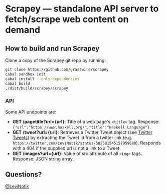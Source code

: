 Scrapey — standalone API server to fetch/scrape web content on demand
===============================================================================

How to build and run Scrapey
----------------------------

Clone a copy of the Scrapey git repo by running:

```bash
git clone https://github.com/grasswire/scrapey
cabal sandbox init
cabal install --only-dependencies
cabal build
./dist/build/scrapey/scrapey 
```

### API

Some API endpoints are:

- **GET /pagetitle?url={url}**: Title of a web page's `<title>` tag. Response:`{"url":"https://www.haskell.org/","title":"Haskell Language"}`.
- **GET /tweet?url={url}**: Retrieves a Twitter Tweet object (see [Twitter Tweets](https://dev.twitter.com/overview/api/tweets)) by extracting the Tweet id from a twitter link (e.g. `https://twitter.com/LeviNotik/status/582581545157959680`). Responds with a 404 if the supplied url is not a link to a Tweet.
- **GET /images?url={url}**: Value of src attribute of all `<img>` tags. Response: JSON string array.


Questions?
----------

[@LeviNotik](https://twitter.com/levinotik)
